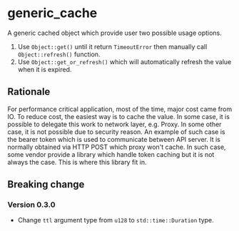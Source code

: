 # generic_cache
A generic cached object which provide user two possible usage options.
1. Use `Object::get()` until it return `TimeoutError` then manually call `Object::refresh()` function.
1. Use `Object::get_or_refresh()` which will automatically refresh the value when it is expired.

## Rationale
For performance critical application, most of the time, major cost came from IO. To reduce cost, the easiest way is to cache the value. In some case, it is possible to delegate this work to network layer, e.g. Proxy. In some other case, it is not possible due to security reason. An example of such case is the bearer token which is used to communicate between API server. It is normally obtained via HTTP POST which proxy won't cache. In such case, some vendor provide a library which handle token caching but it is not always the case. This is where this library fit in.

## Breaking change
### Version 0.3.0
- Change `ttl` argument type from `u128` to `std::time::Duration` type.
